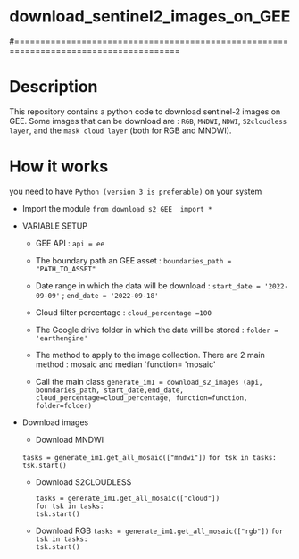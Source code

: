 # download_sentinel2_images_on_GEE
#======================================================================================

# Description

This repository contains a python code to download sentinel-2 images on GEE. Some images that can be download are :
 `RGB`, `MNDWI`, `NDWI`, `S2cloudless layer`, and the `mask cloud layer` (both for RGB and MNDWI).


# How it works

you need to have `Python (version 3 is preferable)` on your system

- Import the module
`from download_s2_GEE  import *`

- VARIABLE SETUP
  - GEE API : `api = ee`
   
  - The boundary path  an GEE asset :  `boundaries_path = "PATH_TO_ASSET"`

  - Date range in which the data will be download : `start_date = '2022-09-09'` ;  `end_date = '2022-09-18'`

  -  Cloud filter percentage : `cloud_percentage =100`
  
  - The Google drive folder in which the data will be stored : `folder =  'earthengine'`

  - The method to apply to the image collection. There are 2 main method : mosaic and median   `function= 'mosaic'
   
  - Call the main class
    `generate_im1 = download_s2_images (api, boundaries_path, start_date,end_date, cloud_percentage=cloud_percentage, function=function, folder=folder)`

- Download images
  -  Download MNDWI 
   
  ` tasks = generate_im1.get_all_mosaic(["mndwi"]) `
    `for tsk in tasks:`
       `tsk.start()`
    
  - Download S2CLOUDLESS

    `tasks = generate_im1.get_all_mosaic(["cloud"]) `    
     `for tsk in tasks:`    
        `tsk.start()`

  - Download RGB 
    `tasks = generate_im1.get_all_mosaic(["rgb"])` 
     `for tsk in tasks:`  
        `tsk.start()`
    
